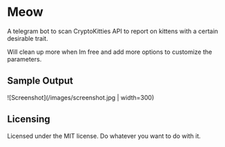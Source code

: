 # Meow

A telegram bot to scan CryptoKitties API to report on kittens with a certain desirable trait.

Will clean up more when Im free and add more options to customize the parameters.

## Sample Output

![Screenshot](/images/screenshot.jpg | width=300)

## Licensing

Licensed under the MIT license. Do whatever you want to do with it.
